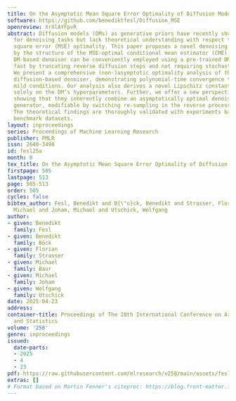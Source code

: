 ```yaml
---
title: On the Asymptotic Mean Square Error Optimality of Diffusion Models
software: https://github.com/benediktfesl/Diffusion_MSE
openreview: XrXlAYFpvR
abstract: Diffusion models (DMs) as generative priors have recently shown great potential
  for denoising tasks but lack theoretical understanding with respect to their mean
  square error (MSE) optimality. This paper proposes a novel denoising strategy inspired
  by the structure of the MSE-optimal conditional mean estimator (CME). The resulting
  DM-based denoiser can be conveniently employed using a pre-trained DM, being particularly
  fast by truncating reverse diffusion steps and not requiring stochastic re-sampling.
  We present a comprehensive (non-)asymptotic optimality analysis of the proposed
  diffusion-based denoiser, demonstrating polynomial-time convergence to the CME under
  mild conditions. Our analysis also derives a novel Lipschitz constant that depends
  solely on the DM’s hyperparameters. Further, we offer a new perspective on DMs,
  showing that they inherently combine an asymptotically optimal denoiser with a powerful
  generator, modifiable by switching re-sampling in the reverse process on or off.
  The theoretical findings are thoroughly validated with experiments based on various
  benchmark datasets.
layout: inproceedings
series: Proceedings of Machine Learning Research
publisher: PMLR
issn: 2640-3498
id: fesl25a
month: 0
tex_title: On the Asymptotic Mean Square Error Optimality of Diffusion Models
firstpage: 505
lastpage: 513
page: 505-513
order: 505
cycles: false
bibtex_author: Fesl, Benedikt and B{\"o}ck, Benedikt and Strasser, Florian and Baur,
  Michael and Joham, Michael and Utschick, Wolfgang
author:
- given: Benedikt
  family: Fesl
- given: Benedikt
  family: Böck
- given: Florian
  family: Strasser
- given: Michael
  family: Baur
- given: Michael
  family: Joham
- given: Wolfgang
  family: Utschick
date: 2025-04-23
address:
container-title: Proceedings of The 28th International Conference on Artificial Intelligence
  and Statistics
volume: '258'
genre: inproceedings
issued:
  date-parts:
  - 2025
  - 4
  - 23
pdf: https://raw.githubusercontent.com/mlresearch/v258/main/assets/fesl25a/fesl25a.pdf
extras: []
# Format based on Martin Fenner's citeproc: https://blog.front-matter.io/posts/citeproc-yaml-for-bibliographies/
---
```

